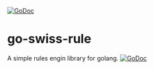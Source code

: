 [![GoDoc](https://godoc.org/github.com/karim-albakry/go-swiss-rule?status.svg)](https://godoc.org/github.com/karim-albakry/go-swiss-rule)

# go-swiss-rule
A simple rules engin library for golang.
<a href="https://godoc.org/github.com/karim-albakry/go-swiss-rule"><img src="https://godoc.org/github.com/karim-albakry/go-swiss-rule?status.svg" alt="GoDoc"></a>
